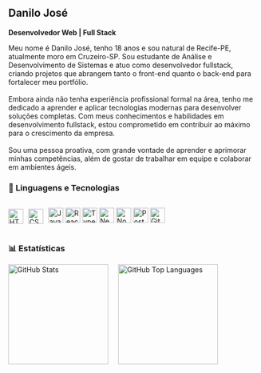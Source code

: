 <h2>Danilo José</h2>
<p><strong>Desenvolvedor Web | Full Stack</strong></p>

<p>
  Meu nome é Danilo José, tenho 18 anos e sou natural de Recife-PE, atualmente moro em Cruzeiro-SP. Sou estudante de Análise e Desenvolvimento de Sistemas e atuo como desenvolvedor fullstack, criando projetos que abrangem tanto o front-end quanto o back-end para fortalecer meu portfólio.<br><br>
  Embora ainda não tenha experiência profissional formal na área, tenho me dedicado a aprender e aplicar tecnologias modernas para desenvolver soluções completas. Com meus conhecimentos e habilidades em desenvolvimento fullstack, estou comprometido em contribuir ao máximo para o crescimento da empresa.<br><br>
  Sou uma pessoa proativa, com grande vontade de aprender e aprimorar minhas competências, além de gostar de trabalhar em equipe e colaborar em ambientes ágeis.
</p>

<h3>🤖 Linguagens e Tecnologias</h3>
<div style="display: flex; flex-wrap: wrap; gap: 10px; align-items: center;">
    <img 
        alt="HTML" 
        title="HTML" 
        width="30" 
        src="https://cdn.jsdelivr.net/gh/devicons/devicon@latest/icons/html5/html5-original.svg" 
    />
    <img 
        alt="CSS" 
        title="CSS" 
        width="30" 
        src="https://cdn.jsdelivr.net/gh/devicons/devicon@latest/icons/css3/css3-original.svg" 
    />
  
  <img 
        alt="JavaScript" 
        title="JavaScript" 
        width="30" 
        src="https://cdn.jsdelivr.net/gh/devicons/devicon@latest/icons/javascript/javascript-original.svg" 
    />
    <img 
        alt="React" 
        title="React" 
        width="30" 
        src="https://cdn.jsdelivr.net/gh/devicons/devicon@latest/icons/react/react-original.svg" 
    />
    <img 
        alt="TypeScript" 
        title="TypeScript" 
        width="30" 
        src="https://cdn.jsdelivr.net/gh/devicons/devicon@latest/icons/typescript/typescript-original.svg" 
    />
    <img 
        alt="Next.js" 
        title="Next.js" 
        width="30" 
        src="https://cdn.jsdelivr.net/gh/devicons/devicon@latest/icons/nextjs/nextjs-original.svg" 
    />
    <img 
        alt="Node.js" 
        title="Node.js" 
        width="30" 
        src="https://cdn.jsdelivr.net/gh/devicons/devicon@latest/icons/nodejs/nodejs-original.svg" 
    />
    <img 
        alt="PostgreSQL" 
        title="PostgreSQL" 
        width="30" 
        src="https://cdn.jsdelivr.net/gh/devicons/devicon@latest/icons/postgresql/postgresql-original.svg" 
    />
    <img 
        alt="Git" 
        title="Git" 
        width="30" 
        src="https://cdn.jsdelivr.net/gh/devicons/devicon/icons/git/git-original.svg" 
    />
</div>

<h3>📊 Estatísticas</h3>
<div style="display: flex; gap: 20px; flex-wrap: wrap;">
    <img 
        alt="GitHub Stats" 
        height="200" 
        src="https://github-readme-stats.vercel.app/api?username=DaniloPy-coder&show_icons=true&theme=tokyonight&include_all_commits=true&locale=pt-br" 
    />
    <img 
        alt="GitHub Top Languages" 
        height="200" 
        src="https://github-readme-stats.vercel.app/api/top-langs/?username=DaniloPy-coder&theme=tokyonight&layout=compact&custom_title=Tecnologias&langs_count=9" 
    />
</div>
